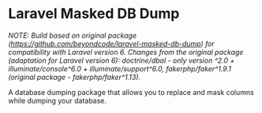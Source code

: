 # Laravel Masked DB Dump

*NOTE: Build based on original package (https://github.com/beyondcode/laravel-masked-db-dump) for compatibility with Laravel version 6.
Changes from the original package (adaptation for Laravel version 6): doctrine/dbal - only version ^2.0 + illuminate/console^6.0 + illuminate/support^6.0, fakerphp/faker^1.9.1 (original package - fakerphp/faker^1.13).*

A database dumping package that allows you to replace and mask columns while dumping your database.
